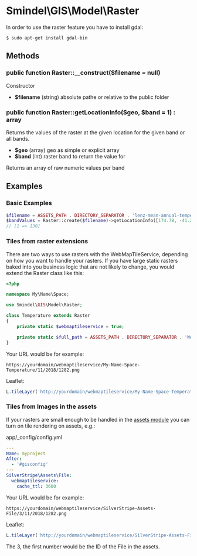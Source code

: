 # Smindel\GIS\Model\Raster

In order to use the raster feature you have to install gdal:

    $ sudo apt-get install gdal-bin

## Methods

### public function Raster::__construct($filename = null)

Constructor

- __$filename__ (string) absolute pathe or relative to the public folder

### public function Raster::getLocationInfo($geo, $band = 1) : array

Returns the values of the raster at the given location for the given band or all bands.

- __$geo__ (array) geo as simple or explicit array
- __$band__ (int) raster band to return the value for

Returns an array of raw numeric values per band

## Examples

### Basic Examples

```php
$filename = ASSETS_PATH . DIRECTORY_SEPARATOR . 'lenz-mean-annual-temperature.4326.tif';
$bandValues = Raster::create($filename)->getLocationInfo([174.78, -41.29]);
// [1 => 130]
```

### Tiles from raster extensions

There are two ways to use rasters with the WebMapTileService, depending on how you want to handle your rasters. If you have large static rasters baked into you business logic that are not likely to change, you would extend the Raster class like this:

```php
<?php

namespace My\Name\Space;

use Smindel\GIS\Model\Raster;

class Temperature extends Raster
{
    private static $webmaptileservice = true;

    private static $full_path = ASSETS_PATH . DIRECTORY_SEPARATOR . 'Wellington.Harbour.4326.tif';
}
```

Your URL would be for example:

    https://yourdomain/webmaptileservice/My-Name-Space-Temperature/11/2018/1282.png

Leaflet:

```javascript
L.tileLayer('http://yourdomain/webmaptileservice/My-Name-Space-Temperature/{z}/{x}/{y}.png').addTo(map);
```

### Tiles from Images in the assets

If your rasters are small enough to be handled in the [assets module](https://github.com/silverstripe/silverstripe-asset-admin) you can turn on tile rendering on assets, e.g.:

app/_config/config.yml

```yaml
---
Name: myproject
After:
  - '#gisconfig'
---
SilverStripe\Assets\File:
  webmaptileservice:
    cache_ttl: 3600
```

Your URL would be for example:

    https://yourdomain/webmaptileservice/SilverStripe-Assets-File/3/11/2018/1282.png

Leaflet:

```javascript
L.tileLayer('http://yourdomain/webmaptileservice/SilverStripe-Assets-File/3/{z}/{x}/{y}.png').addTo(map);
```

The 3, the first number would be the ID of the File in the assets.
